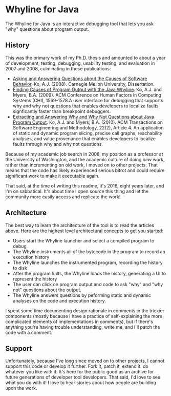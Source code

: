 # Whyline for Java

The Whyline for Java is an interactive debugging tool that lets you ask "why" questions about program output. 

## History

This was the primary work of my Ph.D. thesis and amounted to about a year of development, testing, debugging, usability testing, and evaluation in 2007 and 2008, culminating in these publications:

* [Asking and Answering Questions about the Causes of Software Behavior](http://faculty.washington.edu/ajko/papers/Ko2008Dissertation.pdf). Ko, A.J. (2008). Carnegie Mellon University, Dissertation.
* [Finding Causes of Program Output with the Java Whyline](http://dl.acm.org/citation.cfm?id=1518942). Ko, A.J. and Myers, B.A. (2009). ACM Conference on Human Factors in Computing Systems (CHI), 1569-1578.A user interface for debugging that supports why and why not questions that enables developers to localize faults signficantly faster than breakpoint debuggers.
* [Extracting and Answering Why and Why Not Questions about Java Program Output](http://dl.acm.org/citation.cfm?id=1824761). Ko, A.J. and Myers, B.A. (2010). ACM Transactions on Software Engineering and Methodology, 22(2), Article 4. An application of static and dynamic program slicing, precise call graphs, reachability analyses, and value provenance that enables developers to localize faults through why and why not questions.

Because of my academic job search in 2008, my position as a professor at the University of Washington, and the academic culture of doing _new_ work, rather than incrementing on old work, I moved on to other projects. That means that the code has likely experienced serious bitrot and could require significant work to make it executable again.

That said, at the time of writing this readme, it's 2016, eight years later, and I'm on sabbatical. It's about time I open source this thing and let the community more easily access and replicate the work!

## Architecture

The best way to learn the architecture of the tool is to read the articles above. Here are the highest level architectural concepts to get you started:

* Users start the Whyline launcher and select a compiled program to debug
* The Whyline instruments all of the bytecode in the program to record an execution history
* The Whyline launches the instrumented program, recording the history to disk
* After the program halts, the Whyline loads the history, generating a UI to represent the history
* The user can click on program output and code to ask "why" and "why not" questions about the output.
* The Whyline answers questions by peforming static and dynamic analyses on the code and execution history.

I spent some time documenting design rationale in comments in the trickier components (mostly because I have a practice of self-explaining the more complicated elements of implementations in comments), but if there's anything you're having trouble understanding, write me, and I'll patch the code with a comment.

## Support

Unfortunately, because I've long since moved on to other projects, I cannot support this code or develop it further. Fork it, patch it, extend it: do whatever you like with it. It's here for the public good as an archive for future generations of developer tool developers. 
That said, I'd love to see what you do with it! I love to hear stories about how people are building upon the work.
